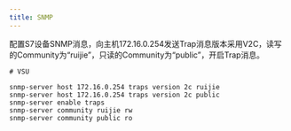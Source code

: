 ```yaml
---
title: SNMP
---
```

配置S7设备SNMP消息，向主机172.16.0.254发送Trap消息版本采用V2C，读写的Community为“ruijie”，只读的Community为“public”，开启Trap消息。

```
# VSU

snmp-server host 172.16.0.254 traps version 2c ruijie
snmp-server host 172.16.0.254 traps version 2c public
snmp-server enable traps
snmp-server community ruijie rw 
snmp-server community public ro
```
